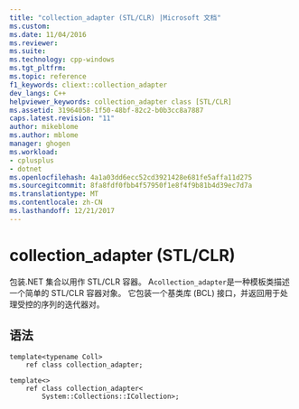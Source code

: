 ```yaml
---
title: "collection_adapter (STL/CLR) |Microsoft 文档"
ms.custom: 
ms.date: 11/04/2016
ms.reviewer: 
ms.suite: 
ms.technology: cpp-windows
ms.tgt_pltfrm: 
ms.topic: reference
f1_keywords: cliext::collection_adapter
dev_langs: C++
helpviewer_keywords: collection_adapter class [STL/CLR]
ms.assetid: 31964058-1f50-48bf-82c2-b0b3cc8a7887
caps.latest.revision: "11"
author: mikeblome
ms.author: mblome
manager: ghogen
ms.workload:
- cplusplus
- dotnet
ms.openlocfilehash: 4a1a03dd6ecc52cd3921428e681fe5affa11d275
ms.sourcegitcommit: 8fa8fdf0fbb4f57950f1e8f4f9b81b4d39ec7d7a
ms.translationtype: MT
ms.contentlocale: zh-CN
ms.lasthandoff: 12/21/2017
---
```

# <a name="collectionadapter-stlclr"></a>collection_adapter (STL/CLR)
包装.NET 集合以用作 STL/CLR 容器。 A`collection_adapter`是一种模板类描述一个简单的 STL/CLR 容器对象。 它包装一个基类库 (BCL) 接口，并返回用于处理受控的序列的迭代器对。  
  
## <a name="syntax"></a>语法  
  
```  
template<typename Coll>  
    ref class collection_adapter;  
  
template<>  
    ref class collection_adapter<  
        System::Collections::ICollection>;  
template<>  
    ref class collection_adapter<  
        System::Collections::IEnumerable>;  
template<>  
    ref class collection_adapter<  
        System::Collections::IList>;  
template<>  
    ref class collection_adapter<  
        System::Collections::IDictionary>;  
template<typename Value>  
    ref class collection_adapter<  
        System::Collections::Generic::ICollection<Value>>;  
template<typename Value>  
    ref class collection_adapter<  
        System::Collections::Generic::IEnumerable<Value>>;  
template<typename Value>  
    ref class collection_adapter<  
        System::Collections::Generic::IList<Value>>;  
template<typename Key,  
    typename Value>  
    ref class collection_adapter<  
        System::Collections::Generic::IDictionary<Key, Value>>;  
```  
  
#### <a name="parameters"></a>参数  
 如果给定  
 已包装的集合的类型。  
  
## <a name="specializations"></a>专用化  
  
|专用化|描述|  
|--------------------|-----------------|  
|IEnumerable|通过元素的序列。|  
|ICollection|维护一的组元素。|  
|IList|维护元素的有序的组。|  
|IDictionary|维护一套 {键，值} 对。|  
|IEnumerable\<值 >|访问类型化元素的序列。|  
|ICollection\<值 >|维护一的组类型化的元素。|  
|IList\<值 >|维护类型化元素的有序的组。|  
|IDictionary\<值 >|维护一组的类型化 {键，值} 对。|  
  
## <a name="members"></a>成员  
  
|类型定义|描述|  
|---------------------|-----------------|  
|[collection_adapter::difference_type (STL/CLR)](../dotnet/collection-adapter-difference-type-stl-clr.md)|两个元素间的带符号距离的类型。|  
|[collection_adapter::iterator (STL/CLR)](../dotnet/collection-adapter-iterator-stl-clr.md)|受控序列的迭代器的类型。|  
|[collection_adapter::key_type (STL/CLR)](../dotnet/collection-adapter-key-type-stl-clr.md)|字典键的类型。|  
|[collection_adapter::mapped_type (STL/CLR)](../dotnet/collection-adapter-mapped-type-stl-clr.md)|字典值的类型。|  
|[collection_adapter::reference (STL/CLR)](../dotnet/collection-adapter-reference-stl-clr.md)|元素的引用的类型。|  
|[collection_adapter::size_type (STL/CLR)](../dotnet/collection-adapter-size-type-stl-clr.md)|两个元素间的带符号距离的类型。|  
|[collection_adapter::value_type (STL/CLR)](../dotnet/collection-adapter-value-type-stl-clr.md)|元素的类型。|  
  
|成员函数|描述|  
|---------------------|-----------------|  
|[collection_adapter::base (STL/CLR)](../dotnet/collection-adapter-base-stl-clr.md)|指定的已包装的 BCL 接口。|  
|[collection_adapter::begin (STL/CLR)](../dotnet/collection-adapter-begin-stl-clr.md)|指定受控序列的开头。|  
|[collection_adapter::collection_adapter (STL/CLR)](../dotnet/collection-adapter-collection-adapter-stl-clr.md)|将构造一个适配器对象。|  
|[collection_adapter::end (STL/CLR)](../dotnet/collection-adapter-end-stl-clr.md)|指定受控序列的末尾。|  
|[collection_adapter::size (STL/CLR)](../dotnet/collection-adapter-size-stl-clr.md)|对元素数进行计数。|  
|[collection_adapter::swap (STL/CLR)](../dotnet/collection-adapter-swap-stl-clr.md)|交换两个容器的内容。|  
  
|运算符|描述|  
|--------------|-----------------|  
|[collection_adapter::operator= (STL/CLR)](../dotnet/collection-adapter-operator-assign-stl-clr.md)|替换存储的 BCL 句柄。|  
  
## <a name="remarks"></a>备注  
 使用此模板类来操作作为 STL/CLR 容器的 BCL 容器。 `collection_adapter`存储 BCL 接口，这反过来控制序列的元素的句柄。 A`collection_adapter`对象`X`返回一对输入迭代器`X.begin()`和`X.end()`用于访问的元素顺序。 某些专用化还允许你编写`X.size()`以确定受控序列的长度。  
  
## <a name="requirements"></a>惠?  
 **标头：** \<cliext/适配器 >  
  
 **Namespace:** cliext  
  
## <a name="see-also"></a>请参阅  
 [range_adapter (STL/CLR)](../dotnet/range-adapter-stl-clr.md)   
 [make_collection (STL/CLR)](../dotnet/make-collection-stl-clr.md)
